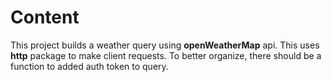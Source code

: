 # Content

This project builds a weather query using **openWeatherMap** api.
This uses **http** package to make client requests.
To better organize, there should be a function to added auth token to query.
